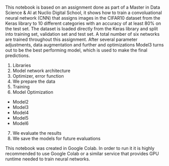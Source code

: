 This notebook is based on an assignment done as part of a Master in Data Science & AI at Nuclio Digital School, it shows how to train a convoluational neural network (CNN) that assigns images in the CIFAR10 dataset from the Keras library to 10 different categories with an accuracy of at least 80% on the test set. The dataset is loaded directly from the Keras library and split into training set, validation set and test set. A total number of six networks are trained throughout this assignment. After several parameter adjustments, data augmentation and further and optimizations Model3 turns out to be the best performing model, which is used to make the final predictions. 

1. Libraries
2. Model network architecture
3. Optimizer, error function
4. We prepare the data
5. Training
6. Model Optimization
- Model2
- Model3
- Model4
- Model5
- Model6
7. We evaluate the results
8. We save the models for future evaluations

This notebook was created in Google Colab. In order to run it it is highly recommended to use Google Colab or a similar service that provides GPU runtime needed to train neural networks. 
